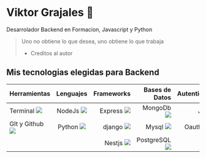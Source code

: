 # Viktor Grajales 💚
Desarrolador Backend en Formacion, Javascript y Python
> Uno no obtiene lo que desea, uno obtiene lo que trabaja
> - Creditos al autor

## Mis tecnologias elegidas para Backend
|Herramientas  | Lenguajes  | Frameworks | Bases de Datos | Autenticacion|
| :------------ |:---------------:| --------------:| ---------------:|---------------:|
| Terminal ![](https://raw.githubusercontent.com/farkot09/BootcampMiduDev/9649527228f54ff28bdb7fabe8501c936a13196f/part1/src/terminal-window-svgrepo-com.svg)     | NodeJs ![](https://www.svgrepo.com/show/373929/node.svg) | Express ![](https://raw.githubusercontent.com/farkot09/BootcampMiduDev/d1d86d6e1a5abc542c0c3a246ca8c41347660752/part1/src/expressjs-icon.svg) | MongoDb![](https://www.svgrepo.com/show/373845/mongo.svg) | JWT ![](https://www.svgrepo.com/show/306280/jsonwebtokens.svg) | 
| GIt y Github ![](https://www.svgrepo.com/show/341847/github.svg)     |Python  ![](https://www.svgrepo.com/show/374016/python.svg)      |   django ![](https://www.svgrepo.com/show/373554/django.svg) | Mysql ![](https://www.svgrepo.com/show/373848/mysql.svg) | Oauth2.0 ![](https://raw.githubusercontent.com/farkot09/BootcampMiduDev/9649527228f54ff28bdb7fabe8501c936a13196f/part1/src/oauth-svgrepo-com.svg) |
|                     |                        |    Nestjs ![](https://www.svgrepo.com/show/373872/nestjs.svg) | PostgreSQL ![](https://www.svgrepo.com/show/373965/pgsql.svg)|  |